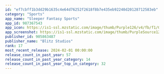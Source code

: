 ```yaml
---
id: "ef7cbff1b3dd29b1635c4e64d76252f2618f8b7e435eb92240d20128712583eb"
category: "Sports"
app_name: "Sleeper Fantasy Sports"
app_id: 987367543
app_icon: https://is1-ssl.mzstatic.com/image/thumb/Purple126/v4/fb/f1/02/fbf10216-b623-d4da-a26d-7aa1f8bff5a5/AppIcon-1x_U007emarketing-0-9-0-85-220.png/1024x1024bb.png
app_screenshot: https://is1-ssl.mzstatic.com/image/thumb/PurpleSource126/v4/b3/f4/59/b3f4590a-a22b-e211-3eff-14694742b203/fef5f719-fd55-4f97-98b0-67ca7cd8de8e_iOS_Other_01.jpg/1242x2208bb.png
publisher_id: 905863487
publisher_name: "Blitz Studios"
rank: 17
most_recent_release: 2024-02-01 00:00:00
release_count_in_past_year: 57
release_count_in_past_year_category: 14
release_count_in_past_year_top_in_category: 32
---
```

